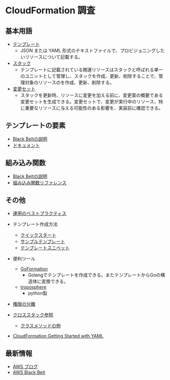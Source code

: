 # CloudFormation 調査
## 基本用語
- [テンプレート](https://docs.aws.amazon.com/ja_jp/AWSCloudFormation/latest/UserGuide/cfn-whatis-concepts.html#w2ab1b5c15b7)
    - JSON または YAML 形式のテキストファイルで、プロビジョニングしたいリソースについて記載する。
- [スタック](https://docs.aws.amazon.com/ja_jp/AWSCloudFormation/latest/UserGuide/cfn-whatis-concepts.html#w2ab1b5c15b9)
    - テンプレートに記載されている関連リソースはスタックと呼ばれる単一のユニットとして管理し、スタックを作成、更新、削除することで、管理対象のリソースのを作成、更新、削除する。
- [変更セット](https://docs.aws.amazon.com/ja_jp/AWSCloudFormation/latest/UserGuide/cfn-whatis-concepts.html#w2ab1b5c15c11)
    - スタックを更新時、リソースに変更を加える前に、変更案の概要である変更セットを生成できる。変更セットで、変更が実行中のリソース、特に重要なリソースに与える可能性のある影響を、実装前に確認できる。

## テンプレートの要素
- [Black Beltの説明](https://www.slideshare.net/AmazonWebServicesJapan/aws-black-belt-online-seminar-aws-cloudformation)
- [ドキュメント](https://docs.aws.amazon.com/ja_jp/AWSCloudFormation/latest/UserGuide/template-anatomy.html#w2ab1c17c15b9)

## 組み込み関数
- [Black Beltの説明](https://www.slideshare.net/AmazonWebServicesJapan/aws-black-belt-online-seminar-aws-cloudformation/25)
- [組み込み関数リファレンス](https://docs.aws.amazon.com/ja_jp/AWSCloudFormation/latest/UserGuide/intrinsic-function-reference.html)


## その他
- [運用のベストプラクティス](https://www.slideshare.net/AmazonWebServicesJapan/aws-black-belt-online-seminar-aws-cloudformation/65)

- テンプレート作成方法
    - [クイックスタート](https://aws.amazon.com/jp/quickstart/)
    - [サンプルテンプレート](https://docs.aws.amazon.com/ja_jp/AWSCloudFormation/latest/UserGuide/sample-templates-services-ap-northeast-1.html)
    - [テンプレートスニペット](https://docs.aws.amazon.com/ja_jp/AWSCloudFormation/latest/UserGuide/CHAP_TemplateQuickRef.html)

- 便利ツール
    - [GoFormation](https://github.com/awslabs/goformation)
        - Golangでテンプレートを作成できる。またテンプレートからGoの構造体に変換できる。
    - [troposphere](https://github.com/cloudtools/troposphere)
        - python製

- [権限の分離](https://www.slideshare.net/AmazonWebServicesJapan/aws-black-belt-online-seminar-aws-cloudformation/82)

- [クロススタック参照](https://aws.amazon.com/jp/blogs/news/aws-cloudformation-update-yaml-cross-stack-references-simplified-substitution/)
    - [クラスメソッドの例](https://dev.classmethod.jp/cloud/aws/cfn-cross-stack-reference/)

- [CloudFormation Getting Started with YAML](https://www.slideshare.net/yktko/cloudformation-getting-started-with-yaml)

## 最新情報
- [AWS ブログ](https://aws.amazon.com/jp/blogs/news/category/management-tools/aws-cloudformation/)
- [AWS Black Belt](https://www.slideshare.net/AmazonWebServicesJapan/aws-black-belt-online-seminar-aws-cloudformation)